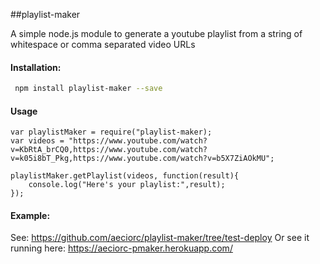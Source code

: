 
##playlist-maker

 A simple node.js module to generate a youtube playlist from a string of whitespace or comma separated video URLs

#### Installation:

```bash
 npm install playlist-maker --save
```
#### Usage
```javasptcri
var playlistMaker = require("playlist-maker);
var videos = "https://www.youtube.com/watch?v=KbRtA_brCQ0,https://www.youtube.com/watch?v=k05i8bT_Pkg,https://www.youtube.com/watch?v=b5X7ZiAOkMU";

playlistMaker.getPlaylist(videos, function(result){
    console.log("Here's your playlist:",result);
});
```

#### Example:
See:
https://github.com/aeciorc/playlist-maker/tree/test-deploy
Or see it running here:
https://aeciorc-pmaker.herokuapp.com/